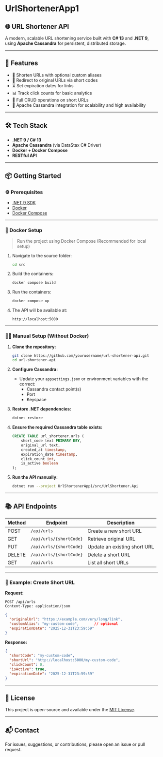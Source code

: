 # UrlShortenerApp1

## 🌐 URL Shortener API

A modern, scalable URL shortening service built with **C# 13** and **.NET 9**, using **Apache Cassandra** for persistent, distributed storage.

---

## 🚀 Features

- 🔗 Shorten URLs with optional custom aliases  
- 🚀 Redirect to original URLs via short codes  
- ⏳ Set expiration dates for links  
- 📊 Track click counts for basic analytics  
- 🔧 Full CRUD operations on short URLs  
- 💾 Apache Cassandra integration for scalability and high availability  

---

## 🛠️ Tech Stack

- **.NET 9 / C# 13**
- **Apache Cassandra** (via DataStax C# Driver)
- **Docker + Docker Compose**
- **RESTful API**

---

## 📦 Getting Started

### ⚙️ Prerequisites

- [.NET 9 SDK](https://dotnet.microsoft.com/download)
- [Docker](https://www.docker.com/)
- [Docker Compose](https://docs.docker.com/compose/)

---

### 🐳 Docker Setup

> Run the project using Docker Compose (Recommended for local setup)

1. Navigate to the source folder:

   ```bash
   cd src
   ```

2. Build the containers:

   ```bash
   docker compose build
   ```

3. Run the containers:

   ```bash
   docker compose up
   ```

4. The API will be available at:

   ```
   http://localhost:5000
   ```

---

### 🧑‍💻 Manual Setup (Without Docker)

1. **Clone the repository:**

    ```bash
    git clone https://github.com/yourusername/url-shortener-api.git
    cd url-shortener-api
    ```

2. **Configure Cassandra:**

    - Update your `appsettings.json` or environment variables with the correct:
      - Cassandra contact point(s)
      - Port
      - Keyspace

3. **Restore .NET dependencies:**

    ```bash
    dotnet restore
    ```

4. **Ensure the required Cassandra table exists:**

    ```sql
    CREATE TABLE url_shortener.urls (
        short_code text PRIMARY KEY,
        original_url text,
        created_at timestamp,
        expiration_date timestamp,
        click_count int,
        is_active boolean
    );
    ```

5. **Run the API manually:**

    ```bash
    dotnet run --project UrlShortenerApp1/src/UrlShortener.Api
    ```

---

## 📚 API Endpoints

| Method | Endpoint                  | Description                        |
|--------|---------------------------|------------------------------------|
| POST   | `/api/urls`               | Create a new short URL             |
| GET    | `/api/urls/{shortCode}`   | Retrieve original URL              |
| PUT    | `/api/urls/{shortCode}`   | Update an existing short URL       |
| DELETE | `/api/urls/{shortCode}`   | Delete a short URL                 |
| GET    | `/api/urls`               | List all short URLs                |

---

### 🔧 Example: Create Short URL

**Request:**

```http
POST /api/urls
Content-Type: application/json
```

```json
{
  "originalUrl": "https://example.com/very/long/link",
  "customAlias": "my-custom-code",       // optional
  "expirationDate": "2025-12-31T23:59:59"
}
```

**Response:**

```json
{
  "shortCode": "my-custom-code",
  "shortUrl": "http://localhost:5000/my-custom-code",
  "clickCount": 0,
  "isActive": true,
  "expirationDate": "2025-12-31T23:59:59"
}
```

---

## 🧾 License

This project is open-source and available under the [MIT License](LICENSE).

---

## 📬 Contact

For issues, suggestions, or contributions, please open an issue or pull request.

